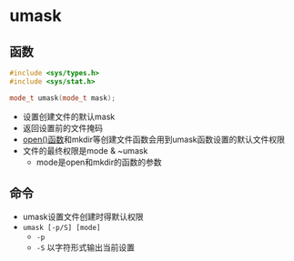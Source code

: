 # umask

## 函数   

```c++
#include <sys/types.h>
#include <sys/stat.h>

mode_t umask(mode_t mask);
```

- 设置创建文件的默认mask
- 返回设置前的文件掩码
- [open()函数](Linux_file_API_fd_open.md)和mkdir等创建文件函数会用到umask函数设置的默认文件权限
- 文件的最终权限是mode & ~umask
  - mode是open和mkdir的函数的参数
  
## 命令

 - umask设置文件创建时得默认权限
 - `umask [-p/S] [mode]`
   - `-p`  
   -  `-S` 以字符形式输出当前设置
   